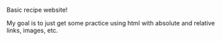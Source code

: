 Basic recipe website!

My goal is to just get some practice using html with absolute and relative links, images, etc.
